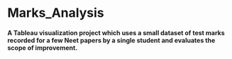 # Marks_Analysis

#### A Tableau visualization project which uses a small dataset of test marks recorded for a few Neet papers by a single student and evaluates the scope of improvement.

